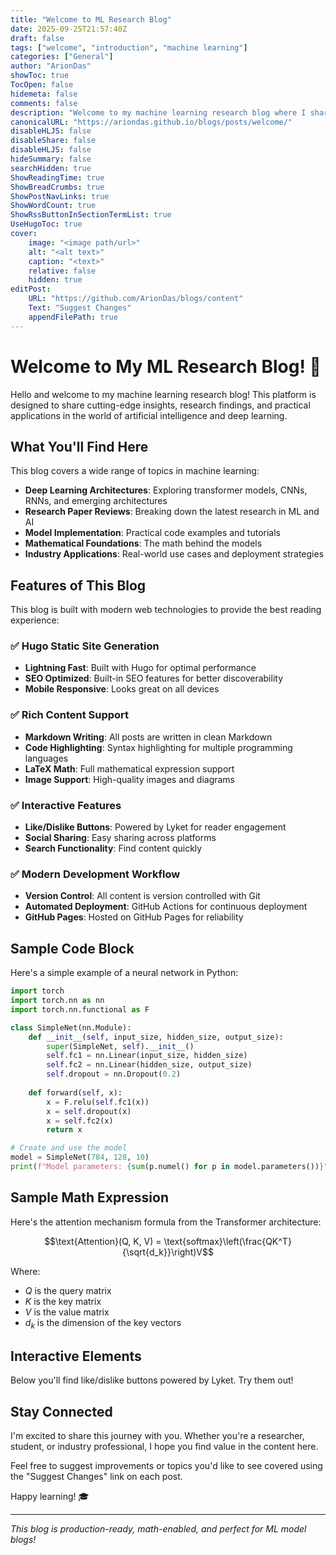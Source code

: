 ```yaml
---
title: "Welcome to ML Research Blog"
date: 2025-09-25T21:57:40Z
draft: false
tags: ["welcome", "introduction", "machine learning"]
categories: ["General"]
author: "ArionDas"
showToc: true
TocOpen: false
hidemeta: false
comments: false
description: "Welcome to my machine learning research blog where I share insights about deep learning, AI research, and model development."
canonicalURL: "https://ariondas.github.io/blogs/posts/welcome/"
disableHLJS: false
disableShare: false
disableHLJS: false
hideSummary: false
searchHidden: true
ShowReadingTime: true
ShowBreadCrumbs: true
ShowPostNavLinks: true
ShowWordCount: true
ShowRssButtonInSectionTermList: true
UseHugoToc: true
cover:
    image: "<image path/url>"
    alt: "<alt text>"
    caption: "<text>"
    relative: false
    hidden: true
editPost:
    URL: "https://github.com/ArionDas/blogs/content"
    Text: "Suggest Changes"
    appendFilePath: true
---
```


# Welcome to My ML Research Blog! 🚀

Hello and welcome to my machine learning research blog! This platform is designed to share cutting-edge insights, research findings, and practical applications in the world of artificial intelligence and deep learning.

## What You'll Find Here

This blog covers a wide range of topics in machine learning:

- **Deep Learning Architectures**: Exploring transformer models, CNNs, RNNs, and emerging architectures
- **Research Paper Reviews**: Breaking down the latest research in ML and AI
- **Model Implementation**: Practical code examples and tutorials
- **Mathematical Foundations**: The math behind the models
- **Industry Applications**: Real-world use cases and deployment strategies

## Features of This Blog

This blog is built with modern web technologies to provide the best reading experience:

### ✅ Hugo Static Site Generation
- **Lightning Fast**: Built with Hugo for optimal performance
- **SEO Optimized**: Built-in SEO features for better discoverability
- **Mobile Responsive**: Looks great on all devices

### ✅ Rich Content Support
- **Markdown Writing**: All posts are written in clean Markdown
- **Code Highlighting**: Syntax highlighting for multiple programming languages
- **LaTeX Math**: Full mathematical expression support
- **Image Support**: High-quality images and diagrams

### ✅ Interactive Features
- **Like/Dislike Buttons**: Powered by Lyket for reader engagement
- **Social Sharing**: Easy sharing across platforms
- **Search Functionality**: Find content quickly

### ✅ Modern Development Workflow
- **Version Control**: All content is version controlled with Git
- **Automated Deployment**: GitHub Actions for continuous deployment
- **GitHub Pages**: Hosted on GitHub Pages for reliability

## Sample Code Block

Here's a simple example of a neural network in Python:

```python
import torch
import torch.nn as nn
import torch.nn.functional as F

class SimpleNet(nn.Module):
    def __init__(self, input_size, hidden_size, output_size):
        super(SimpleNet, self).__init__()
        self.fc1 = nn.Linear(input_size, hidden_size)
        self.fc2 = nn.Linear(hidden_size, output_size)
        self.dropout = nn.Dropout(0.2)
        
    def forward(self, x):
        x = F.relu(self.fc1(x))
        x = self.dropout(x)
        x = self.fc2(x)
        return x

# Create and use the model
model = SimpleNet(784, 128, 10)
print(f"Model parameters: {sum(p.numel() for p in model.parameters())}")
```

## Sample Math Expression

Here's the attention mechanism formula from the Transformer architecture:

$$\text{Attention}(Q, K, V) = \text{softmax}\left(\frac{QK^T}{\sqrt{d_k}}\right)V$$

Where:
- $Q$ is the query matrix
- $K$ is the key matrix  
- $V$ is the value matrix
- $d_k$ is the dimension of the key vectors

## Interactive Elements

Below you'll find like/dislike buttons powered by Lyket. Try them out!

<div id="lyket-like-welcome"></div>

## Stay Connected

I'm excited to share this journey with you. Whether you're a researcher, student, or industry professional, I hope you find value in the content here.

Feel free to suggest improvements or topics you'd like to see covered using the "Suggest Changes" link on each post.

Happy learning! 🎓

---

*This blog is production-ready, math-enabled, and perfect for ML model blogs!*
